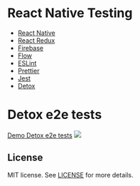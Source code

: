 # React Native Testing
* [React Native]
* [React Redux]
* [Firebase]
* [Flow]
* [ESLint]
* [Prettier]
* [Jest]
* [Detox]

# Detox e2e tests
[Demo Detox e2e tests](https://www.youtube.com/watch?v=N9scGlPvxnM)
![](https://j.gifs.com/yrJ6PE.gif)

## License

MIT license. See [LICENSE](https://github.com/projekt86/react-native-testing/blob/master/LICENSE) for more details.



[React Native]: <https://facebook.github.io/react-native/>
[React Redux]: <https://github.com/reactjs/react-redux>
[Firebase]: <https://firebase.google.com/>
[Flow]: <https://flow.org>
[ESLint]: <https://eslint.org/>
[Prettier]: <https://prettier.io/>
[Jest]: <https://facebook.github.io/jest/>
[Detox]: <https://github.com/wix/detox>
